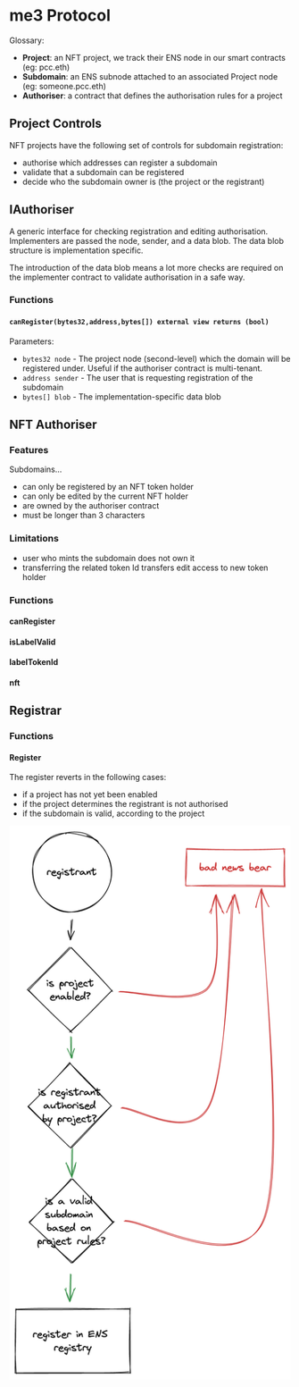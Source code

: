 # me3 Protocol

Glossary:

* **Project**: an NFT project, we track their ENS node in our smart contracts (eg: pcc.eth)
* **Subdomain**: an ENS subnode attached to an associated Project node (eg: someone.pcc.eth)
* **Authoriser**: a contract that defines the authorisation rules for a project

## Project Controls

NFT projects have the following set of controls for subdomain registration:

* authorise which addresses can register a subdomain
* validate that a subdomain can be registered
* decide who the subdomain owner is (the project or the registrant)

## IAuthoriser

A generic interface for checking registration and editing authorisation. Implementers are passed the node, sender, and a data blob. The data blob structure is implementation specific.

The introduction of the data blob means a lot more checks are required on the implementer contract to validate authorisation in a safe way.

### Functions

#### `canRegister(bytes32,address,bytes[]) external view returns (bool)`

Parameters:

* `bytes32 node` - The project node (second-level) which the domain will be registered under. Useful if the authoriser contract is multi-tenant.
* `address sender` - The user that is requesting registration of the subdomain
* `bytes[] blob` - The implementation-specific data blob

## NFT Authoriser

### Features

Subdomains...

* can only be registered by an NFT token holder
* can only be edited by the current NFT holder
* are owned by the authoriser contract
* must be longer than 3 characters

### Limitations

* user who mints the subdomain does not own it
* transferring the related token Id transfers edit access to new token holder

### Functions

#### canRegister

#### isLabelValid

#### labelTokenId

#### nft

## Registrar

### Functions

#### Register

The register reverts in the following cases:
* if a project has not yet been enabled
* if the project determines the registrant is not authorised
* if the subdomain is valid, according to the project

![registration flow](docs/registration-flow.png)
